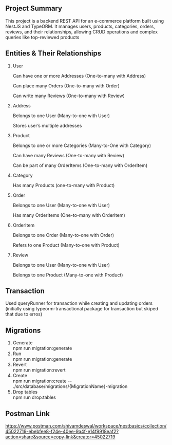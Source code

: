 ## Project Summary
This project is a backend REST API for an e-commerce platform built using NestJS and TypeORM. 
It manages users, products, categories, orders, reviews, and their relationships, allowing CRUD operations and complex queries like top-reviewed products

## Entities & Their Relationships

1. User

   Can have one or more Addresses (One-to-many with Address)
   
   Can place many Orders (One-to-many with Order)
   
   Can write many Reviews (One-to-many with Review)


2. Address
   
   Belongs to one User (Many-to-one with User)
   
   Stores user’s multiple addresses 


3. Product

   Belongs to one or more Categories (Many-to-One with Category)
   
   Can have many Reviews (One-to-many with Review)
   
   Can be part of many OrderItems (One-to-many with OrderItem)


4. Category

   Has many Products (one-to-many with Product)


5. Order

   Belongs to one User (Many-to-one with User)
   
   Has many OrderItems (One-to-many with OrderItem)


6. OrderItem

   Belongs to one Order (Many-to-one with Order)
   
   Refers to one Product (Many-to-one with Product)


7. Review

   Belongs to one User (Many-to-one with User)
   
   Belongs to one Product (Many-to-one with Product)


## Transaction 
Used queryRunner for transaction while creating and updating orders (initially using typeorm-transactional package for transaction but skiped that due to erros)

## Migrations 
1. Generate <br>
   npm run migration:generate <br>
2. Run <br>
   npm run migration:generate <br>
3. Revert <br>
   npm run migration:revert <br>
4. Create <br>
   npm run migration:create -- ./src/database/migrations/{MigrationName}-migration  <br>
5. Drop tables <br>
   npm run drop:tables  <br>


## Postman Link
https://www.postman.com/shivamdeswal/workspace/nestbasics/collection/45022719-ebebfee8-f24e-40ee-9a4f-e14f9918eaf2?action=share&source=copy-link&creator=45022719
